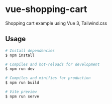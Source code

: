 # vue-shopping-cart

Shopping cart example using Vue 3, Tailwind.css

## Usage

```bash
# Install dependencies
$ npm install

# Compiles and hot-reloads for development
$ npm run dev

# Compiles and minifies for production
$ npm run build

# Vite preview
$ npm run serve
```
